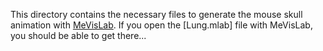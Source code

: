This directory contains the necessary files to generate the mouse skull animation with [MeVisLab](https://www.mevislab.de/).
If you open the [Lung.mlab] file with MeVisLab, you should be able to get there...
